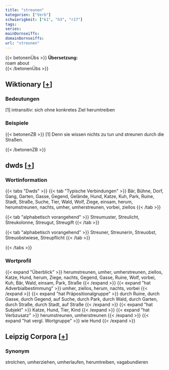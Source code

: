 ```yaml
---
title: "streunen"
kategorien: ["Verb"]
schwierigkeit: ["k1", "h3", "r17"]
tags:
series:
mainDornseiffs:
domainDornseiffs:
url: "streunen"
---
```


{{< betonenÜbs >}}
**Übersetzung:**  
roam about  
{{< /betonenÜbs >}}

## Wiktionary [[+](https://de.wiktionary.org/wiki/streunen)]

### Bedeutungen
[1] intransitiv: sich ohne konkretes Ziel herumtreiben  

### Beispiele
{{< betonenZB >}}
[1] Denn sie wissen nichts zu tun und streunen durch die Straßen.  

{{< /betonenZB >}}


## dwds [[+](https://www.dwds.de/wb/streunen)]

### Wortinformation
{{< tabs "Dwds" >}}
{{< tab "Typische Verbindungen" >}}
Bär, Bühne, Dorf, Gang, Garten, Gasse, Gegend, Gelände, Hund, Katze, Kuh, Park, Ruine, Stadt, Straße, Suche, Tier, Wald, Wolf, Ziege, einsam, herum, herumstreunen, nachts, umher, umherstreunen, vorbei, ziellos
{{< /tab >}}

{{< tab "alphabetisch vorangehend" >}}
Streumuster, Streulicht, Streukolonne, Streugut, Streugift
{{< /tab >}}

{{< tab "alphabetisch vorangehend" >}}
Streuner, Streunerin, Streuobst, Streuobstwiese, Streupflicht
{{< /tab >}}

{{< /tabs >}}

### Wortprofil
{{< expand "Überblick" >}} herumstreunen, umher, umherstreunen, ziellos, Katze, Hund, herum, Ziege, nachts, Gegend, Gasse, Ruine, Wolf, vorbei, Kuh, Bär, Wald, einsam, Park, Straße {{< /expand >}}
{{< expand "hat Adverbialbestimmung" >}} umher, ziellos, herum, nachts, vorbei {{< /expand >}}
{{< expand "hat Präpositionalgruppe" >}} durch Ruine, durch Gasse, durch Gegend, auf Suche, durch Park, durch Wald, durch Garten, durch Straße, durch Stadt, auf Straße {{< /expand >}}
{{< expand "hat Subjekt" >}} Katze, Hund, Tier, Kind {{< /expand >}}
{{< expand "hat Verbzusatz" >}} herumstreunen, umherstreunen {{< /expand >}}
{{< expand "hat vergl. Wortgruppe" >}} wie Hund {{< /expand >}}

## Leipzig Corpora [[+](https://corpora.uni-leipzig.de/en/res?word=streunen&corpusId=deu_newscrawl-public_2018)]


### Synonym
strolchen, umherziehen, umherlaufen, herumtreiben, vagabundieren

